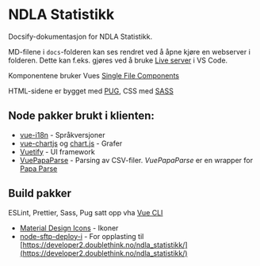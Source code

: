 # NDLA Statistikk

Docsify-dokumentasjon for NDLA Statistikk.

MD-filene i `docs`-folderen kan ses rendret ved å åpne kjøre en webserver i folderen. Dette kan f.eks. gjøres ved å bruke [Live server](https://marketplace.visualstudio.com/items?itemName=ritwickdey.LiveServer) i VS Code.

Komponentene bruker Vues [Single File Components](https://vuejs.org/v2/guide/single-file-components.html)

HTML-sidene er bygget med [PUG](https://pugjs.org/api/getting-started.html), CSS med [SASS](https://sass-lang.com/)

## Node pakker brukt i klienten:

- [vue-i18n](https://github.com/kazupon/vue-i18n) - Språkversjoner
- [vue-chartjs](https://vue-chartjs.org/) og [chart.js](https://www.chartjs.org/) - Grafer
- [Vuetify](https://vuetifyjs.com/en/) - UI framework
- [VuePapaParse](https://github.com/twickstrom/vue-papa-parse) - Parsing av CSV-filer. *VuePapaParse* er en wrapper for [Papa Parse](https://www.papaparse.com/)

## Build pakker

ESLint, Prettier, Sass, Pug satt opp vha [Vue CLI](https://cli.vuejs.org/)
- [Material Design Icons](https://materialdesignicons.com/) - Ikoner
- [node-sftp-deploy-i](https://www.npmjs.com/package/node-sftp-deploy-i) - For opplasting til [https://developer2.doublethink.no/ndla_statistikk/](https://developer2.doublethink.no/ndla_statistikk/)
